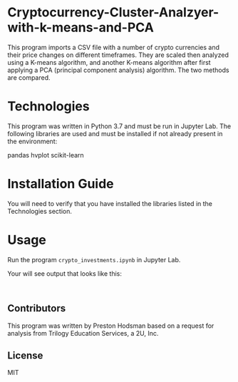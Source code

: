 # Cryptocurrency-Cluster-Analzyer-with-k-means-and-PCA
This program imports a CSV file with a number of crypto currencies and their price changes on different timeframes. They are scaled then analyzed using a K-means algorithm, and another K-means algorithm after first applying a PCA (principal component analysis) algorithm. The two methods are compared.

# Technologies

This program was written in Python 3.7 and must be run in Jupyter Lab. The following libraries are used and must be installed if not already present in the environment:

pandas
hvplot
scikit-learn

# Installation Guide

You will need to verify that you have installed the libraries listed in the Technologies section.

# Usage

Run the program ```crypto_investments.ipynb``` in Jupyter Lab.

Your will see output that looks like this:

![]()

![]()

## Contributors
This program was written by Preston Hodsman based on a request for analysis from Trilogy Education Services, a 2U, Inc.

## License
MIT